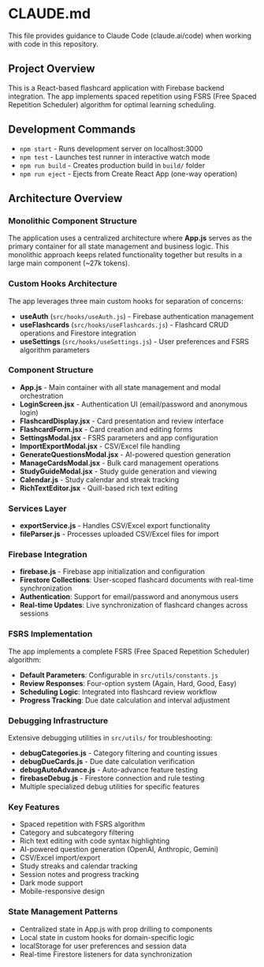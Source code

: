 # CLAUDE.md

This file provides guidance to Claude Code (claude.ai/code) when working with code in this repository.

## Project Overview

This is a React-based flashcard application with Firebase backend integration. The app implements spaced repetition using FSRS (Free Spaced Repetition Scheduler) algorithm for optimal learning scheduling.

## Development Commands

- `npm start` - Runs development server on localhost:3000
- `npm test` - Launches test runner in interactive watch mode  
- `npm run build` - Creates production build in `build/` folder
- `npm run eject` - Ejects from Create React App (one-way operation)

## Architecture Overview

### Monolithic Component Structure
The application uses a centralized architecture where **App.js** serves as the primary container for all state management and business logic. This monolithic approach keeps related functionality together but results in a large main component (~27k tokens).

### Custom Hooks Architecture
The app leverages three main custom hooks for separation of concerns:
- **useAuth** (`src/hooks/useAuth.js`) - Firebase authentication management
- **useFlashcards** (`src/hooks/useFlashcards.js`) - Flashcard CRUD operations and Firestore integration  
- **useSettings** (`src/hooks/useSettings.js`) - User preferences and FSRS algorithm parameters

### Component Structure  
- **App.js** - Main container with all state management and modal orchestration
- **LoginScreen.jsx** - Authentication UI (email/password and anonymous login)
- **FlashcardDisplay.jsx** - Card presentation and review interface
- **FlashcardForm.jsx** - Card creation and editing forms
- **SettingsModal.jsx** - FSRS parameters and app configuration
- **ImportExportModal.jsx** - CSV/Excel file handling
- **GenerateQuestionsModal.jsx** - AI-powered question generation
- **ManageCardsModal.jsx** - Bulk card management operations
- **StudyGuideModal.jsx** - Study guide generation and viewing
- **Calendar.js** - Study calendar and streak tracking
- **RichTextEditor.jsx** - Quill-based rich text editing

### Services Layer
- **exportService.js** - Handles CSV/Excel export functionality
- **fileParser.js** - Processes uploaded CSV/Excel files for import

### Firebase Integration
- **firebase.js** - Firebase app initialization and configuration
- **Firestore Collections**: User-scoped flashcard documents with real-time synchronization
- **Authentication**: Support for email/password and anonymous users
- **Real-time Updates**: Live synchronization of flashcard changes across sessions

### FSRS Implementation
The app implements a complete FSRS (Free Spaced Repetition Scheduler) algorithm:
- **Default Parameters**: Configurable in `src/utils/constants.js`
- **Review Responses**: Four-option system (Again, Hard, Good, Easy)
- **Scheduling Logic**: Integrated into flashcard review workflow
- **Progress Tracking**: Due date calculation and interval adjustment

### Debugging Infrastructure
Extensive debugging utilities in `src/utils/` for troubleshooting:
- **debugCategories.js** - Category filtering and counting issues
- **debugDueCards.js** - Due date calculation verification
- **debugAutoAdvance.js** - Auto-advance feature testing
- **firebaseDebug.js** - Firestore connection and rule testing
- Multiple specialized debug utilities for specific features

### Key Features
- Spaced repetition with FSRS algorithm
- Category and subcategory filtering
- Rich text editing with code syntax highlighting
- AI-powered question generation (OpenAI, Anthropic, Gemini)
- CSV/Excel import/export
- Study streaks and calendar tracking
- Session notes and progress tracking
- Dark mode support
- Mobile-responsive design

### State Management Patterns
- Centralized state in App.js with prop drilling to components
- Local state in custom hooks for domain-specific logic
- localStorage for user preferences and session data
- Real-time Firestore listeners for data synchronization